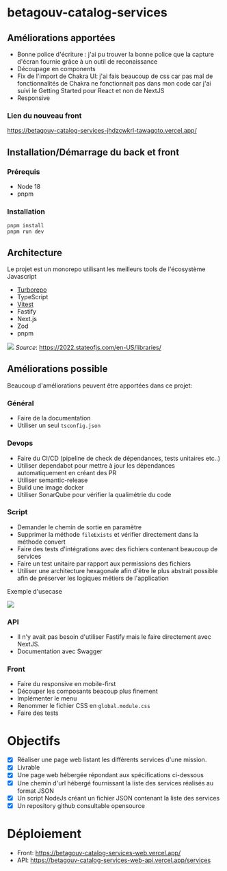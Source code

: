 # betagouv-catalog-services

## Améliorations apportées

- Bonne police d'écriture : j'ai pu trouver la bonne police que la capture d'écran fournie grâce à un outil de reconaissance
- Découpage en components
- Fix de l'import de Chakra UI: j'ai fais beaucoup de css car pas mal de fonctionnalités de Chakra ne fonctionnait pas dans mon code car j'ai suivi le Getting Started pour React et non de NextJS
- Responsive

### Lien du nouveau front

https://betagouv-catalog-services-jhdzcwkrl-tawagoto.vercel.app/

## Installation/Démarrage du back et front

### Prérequis

- Node 18
- pnpm

### Installation

```
pnpm install
pnpm run dev
```

## Architecture

Le projet est un monorepo utilisant les meilleurs tools de l'écosystème Javascript

- [Turborepo](https://2022.stateofjs.com/en-US/libraries/monorepo-tools/)
- TypeScript
- [Vitest](https://2022.stateofjs.com/en-US/libraries/testing/)
- Fastify
- Next.js
- Zod
- pnpm

![](https://i.imgur.com/Wuq5p4s.png)
_Source_: https://2022.stateofjs.com/en-US/libraries/

## Améliorations possible

Beaucoup d'améliorations peuvent être apportées dans ce projet:

### Général

- Faire de la documentation
- Utiliser un seul `tsconfig.json`

### Devops

- Faire du CI/CD (pipeline de check de dépendances, tests unitaires etc..)
- Utiliser dependabot pour mettre à jour les dépendances automatiquement en créant des PR
- Utiliser semantic-release
- Build une image docker
- Utiliser SonarQube pour vérifier la qualimétrie du code

### Script

- Demander le chemin de sortie en paramètre
- Supprimer la méthode `fileExists` et vérifier directement dans la méthode convert
- Faire des tests d'intégrations avec des fichiers contenant beaucoup de services
- Faire un test unitaire par rapport aux permissions des fichiers
- Utiliser une architecture hexagonale afin d'être le plus abstrait possible afin de préserver les logiques métiers de l'application

Exemple d'usecase

![](https://i.imgur.com/6mXc23f.png)

### API

- Il n'y avait pas besoin d'utiliser Fastify mais le faire directement avec NextJS.
- Documentation avec Swagger

### Front

- Faire du responsive en mobile-first
- Découper les composants beacoup plus finement
- Implémenter le menu
- Renommer le fichier CSS en `global.module.css`
- Faire des tests

# Objectifs

- [x] Réaliser une page web listant les différents services d'une mission.
- [x] Livrable
- [x] Une page web hébergée répondant aux spécifications ci-dessous
- [x] Une chemin d'url hébergé fournissant la liste des services réalisés au format JSON
- [x] Un script NodeJs créant un fichier JSON contenant la liste des services
- [x] Un repository github consultable opensource

# Déploiement

- Front: https://betagouv-catalog-services-web.vercel.app/
- API: https://betagouv-catalog-services-web-api.vercel.app/services
